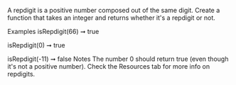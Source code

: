 A repdigit is a positive number composed out of the same digit. Create a function that takes an integer and returns whether it's a repdigit or not.

Examples
isRepdigit(66) ➞ true

isRepdigit(0) ➞ true

isRepdigit(-11) ➞ false
Notes
The number 0 should return true (even though it's not a positive number).
Check the Resources tab for more info on repdigits.